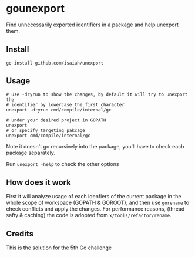 gounexport
==========

Find unnecessarily exported identifiers in a package and help unexport them.

Install
------------

```shell
go install github.com/isaiah/unexport
```

Usage
-----

```
# use -dryrun to show the changes, by default it will try to unexport the
# identifier by lowercase the first character
unexport -dryrun cmd/compile/internal/gc

# under your desired project in GOPATH
unexport
# or specify targeting pakcage
unexport cmd/compile/internal/gc
```

Note it doesn't go recursively into the package, you'll have to  check
each package separately.

Run `unexport -help` to check the other options

How does it work
----------------

First it will analyze usage of each idenfiers of the current package in the
whole scope of workspace (GOPATH & GOROOT), and then use `gorename` to check
conflicts and apply the changes. For performance reasons, (thread safty & caching) the code is adopted
from `x/tools/refactor/rename`.

Credits
-------

This is the solution for the 5th Go challenge
